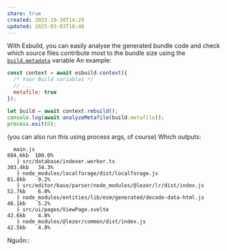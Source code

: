```yaml
---
share: true
created: 2023-10-30T14:29
updated: 2025-03-03T18:48
---
```

With Esbuild, you can easily analyse the generated bundle code and check which source files contribute most to the bundle size using the [`build.metadata`](https://esbuild.github.io/api/#build-metadata "build.metadata
(https://esbuild.github.io/api/#build-metadata)") variable An example:

```js
const context = await esbuild.context({
  /* Your Build variables */
  // ... 
  metafile: true
});

let build = await context.rebuild();
console.log(await analyzeMetafile(build.metafile));
process.exit(0);
```

(you can also run this using process args, of course) Which outputs:

```
  main.js                                                                 884.6kb  100.0%
   ├ src/database/indexer.worker.ts                                       303.4kb   34.3%
   ├ node_modules/localforage/dist/localforage.js                          81.8kb    9.2%
   ├ src/editor/base/parser/node_modules/@lezer/lr/dist/index.js           52.7kb    6.0%
   ├ node_modules/entities/lib/esm/generated/decode-data-html.js           46.1kb    5.2%
   ├ src/ui/pages/ViewPage.svelte                                          42.6kb    4.8%
   ├ node_modules/@lezer/common/dist/index.js                              42.5kb    4.8%
```

  
Nguồn:: 